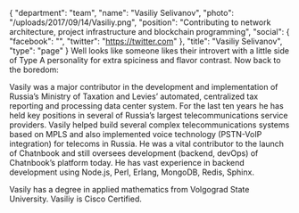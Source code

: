 {
  "department": "team",
  "name": "Vasiliy Selivanov",
  "photo": "/uploads/2017/09/14/Vasiliy.png",
  "position": "Contributing to network architecture, project infrastructure and blockchain programming",
  "social": {
    "facebook": "",
    "twitter": "https://twitter.com"
  },
  "title": "Vasiliy Selivanov",
  "type": "page"
}
Well looks like someone likes their introvert with a little side of Type A personality for extra spiciness and flavor contrast. Now back to the boredom:

Vasily was a major contributor in the development and implementation of Russia’s Ministry of Taxation and Levies’ automated, centralized tax reporting and processing data center system. For the last ten years he has held key positions in several of Russia’s largest telecommunications service providers. Vasily helped build several complex telecommunications systems based on MPLS and also implemented voice technology (PSTN-VoIP integration) for telecoms in Russia. He was a vital contributor to the launch of Chatnbook and still oversees development (backend, devOps) of Chatnbook’s platform today. He has vast experience in backend development using Node.js, Perl, Erlang, MongoDB, Redis, Sphinx.

Vasily has a degree in applied mathematics from Volgograd State University. Vasiliy is Cisco Certified.

